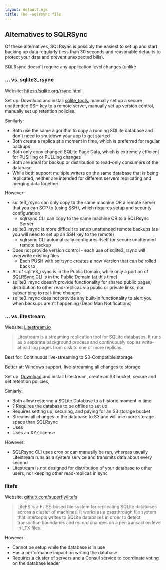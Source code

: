 ```yaml
---
layout: default.njk
title: The -sqlrsync file
---
```

## Alternatives to SQLRSync

Of these alternatives, SQLRsync is possibly the easiest to set up and start backing up data regularly (less than 30 seconds and reasonable defaults to protect your data and prevent unexpected bills).

SQLRsync doesn't require any application level changes (unlike

### ... vs. sqlite3_rsync

Website: https://sqlite.org/rsync.html

Set up: Download and install [sqlite_tools](https://sqlite.org/download.html), manually set up a secure unattended SSH key to a remote server, manually set up version control, manually set up retention policies.

Similarly:

- Both use the same algorithm to copy a running SQLite database and don't need to shutdown your app to get started
- Both create a replica at a moment in time, which is preferred for regular backups
- Both only copy changed SQLite Page Data, which is extremely efficient for PUSHing or PULLing changes
- Both are ideal for backup or distribution to read-only consumers of the database
- While both support multiple writers on the same database that is being replicated, neither are intended for different servers replicating and merging data together

However:

- sqlite3_rsync can only copy to the same machine OR a remote server that you can SCP to (using SSH), which requires setup and security configuration
  - sqlrsync CLI can copy to the same machine OR to a SQLRsync Server
- sqlite3_rsync is more difficult to setup unattended remote backups (as you will need to set up an SSH key to the remote)
  - sqlrsync CLI automatically configures itself for secure unattended remote backup
- Does not provide version control - each use of sqlite3_rsync will overwrite existing files
  - Each PUSH with sqlrsync creates a new Version that can be rolled back to
- All of sqlite3_rsync is in the Public Domain, while only a portion of SQLRSync CLI is in the Public Domain (at this time)
- sqlite3_rsync doesn't provide functionality for shared public pages, distribution to other read-replicas via public or private links, nor subscribing to real-time changes
- sqlite3_rsync does not provide any built-in functionality to alert you when backups aren't happening (Dead Man Notifications)

### ... vs. litestream

Website: [Litestream.io](https://litestream.io/)

> Litestream is a streaming replication tool for SQLite databases. It runs as a separate background process and continuously copies write-ahead log pages from disk to one or more replicas.

Best for: Continuous live-streaming to S3-Compatible storage

Better at: Windows support, live-streaming all changes to storage

Set up: [Download](https://litestream.io/install) and install Litestream, create an S3 bucket, secure and set retention policies,

Simiarly:

- Both allow restoring a SQLite Database to a historic moment in time
- ? Requires the database to be offline to set up
- Requires setting up, securing, and paying for an S3 storage bucket
- Streams all changes to the database to S3 and will use more storage space than SQLRsync
- Uses
- Uses an XYZ license

However:

- SQLRsync CLI uses cron or can manually be run, whereas usually Litestream runs as a system service and transmits data about every second
- Litestream is not designed for distribution of your database to other users, nor keeping other read-replicas in sync

### litefs

Website: [github.com/superfly/litefs](https://github.com/superfly/litefs)

> LiteFS is a FUSE-based file system for replicating SQLite databases across a cluster of machines. It works as a passthrough file system that intercepts writes to SQLite databases in order to detect transaction boundaries and record changes on a per-transaction level in LTX files.

However:

- Cannot be setup while the database is in use
- Has a performance impact on writing the database
- Requires a cluster of servers and a Consul service to coordinate voting on the database leader

